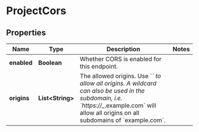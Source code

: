 

# ProjectCors


## Properties

| Name | Type | Description | Notes |
|------------ | ------------- | ------------- | -------------|
|**enabled** | **Boolean** | Whether CORS is enabled for this endpoint. |  |
|**origins** | **List&lt;String&gt;** | The allowed origins. Use &#x60;*&#x60; to allow all origins. A wildcard can also be used in the subdomain, i.e. &#x60;https://_*.example.com&#x60; will allow all origins on all subdomains of &#x60;example.com&#x60;. |  |



